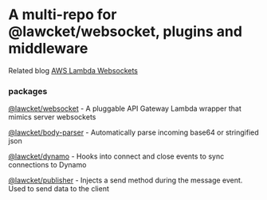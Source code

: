 # A multi-repo for @lawcket/websocket, plugins and middleware

Related blog [AWS Lambda Websockets](https://medium.com/@chrissullivan.dev/aws-lambda-websockets-9f10f667154f)

### packages

[@lawcket/websocket](https://github.com/icarus-sullivan/lawcket/tree/master/packages/websocket) - A pluggable API Gateway Lambda wrapper that mimics server websockets

[@lawcket/body-parser](https://github.com/icarus-sullivan/lawcket/tree/master/packages/body-parser) - Automatically parse incoming base64 or stringified json

[@lawcket/dynamo](https://github.com/icarus-sullivan/lawcket/tree/master/packages/dynamo) - Hooks into connect and close events to sync connections to Dynamo

[@lawcket/publisher](https://github.com/icarus-sullivan/lawcket/tree/master/packages/publisher) - Injects a send method during the message event. Used to send data to the client

